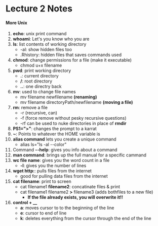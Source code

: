 # Lecture 2 Notes   

#### More Unix     
1. **echo**: unix print command 
2. **whoami**: Let's you know who you are 
3. **ls**: list contents of working directory 
    * -al: show hidden files too
    * .Rhistory: hidden files that saves commands used
4. **chmod**: change permissions for a file (make it executable)
    * chmod u+x filename
5. **pwd**: print working directory 
      * **.**: current directory
      * **/**: root directory 
      * **..**: one directry back 
6. **mv**: used to change file names 
      * mv filename newfilename **(renaming)**
      * mv filename directoryPath/newfilename **(moving a file)**
7. **rm**: remove a file
      * -r (recursive, can)
      * -f (force remove without pesky recursive questions)
      * -rf can be used to nuke directories in place of **rmdir**
8. **PS1=">"**: changes the prompt to a karrat 
9. **~**: Points to whatever the HOME variable is 
10. **alias command** lets you create a unique command
      * alias ls="ls -al --color"
11. Command **--help**: gives you info about a command 
12. **man command**: brings up the full manual for a specific cammand
13. **wc file name**: gives you the word count in a file
      * **-l**: gives you the number of lines
14. **wget http:**: pulls files from the internet
      * good for pulling data files from the internet
15. **cat filename**: print to screen
      * cat filename1 **filename2**: concatinate files & print
      * cat filename1 filename2 **>** filename3 (adds bothfiles to a new file)
         * **If the file already exists, you will overwrite it!!**
16. **control + __**
      * **a**: moves cursor to to the beginning of the line
      * **e**: cursor to end of line
      * **k**: deletes everything from the cursor through the end of the line
      
      
